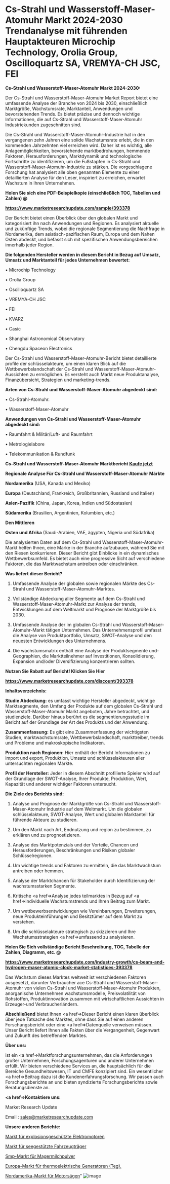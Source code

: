 # Cs-Strahl und Wasserstoff-Maser-Atomuhr Markt 2024-2030 Trendanalyse mit führenden Hauptakteuren Microchip Technology, Orolia Group, Oscilloquartz SA, VREMYA-CH JSC, FEI

<strong>Cs-Strahl und Wasserstoff-Maser-Atomuhr Markt 2024-2030:</strong>

Der Cs-Strahl und Wasserstoff-Maser-Atomuhr Market Report bietet eine umfassende Analyse der Branche von 2024 bis 2030, einschließlich Marktgröße, Wachstumsrate, Marktanteil, Anwendungen und bevorstehenden Trends. Es bietet präzise und dennoch wichtige Informationen, die auf Cs-Strahl und Wasserstoff-Maser-Atomuhr Industriekunden zugeschnitten sind.

Die Cs-Strahl und Wasserstoff-Maser-Atomuhr-Industrie hat in den vergangenen zehn Jahren eine solide Wachstumsrate erlebt, die in den kommenden Jahrzehnten viel erreichen wird. Daher ist es wichtig, alle Anlagemöglichkeiten, bevorstehende marktbedrohungen, hemmende Faktoren, Herausforderungen, Marktdynamik und technologische Fortschritte zu identifizieren, um die Fußstapfen in Cs-Strahl und Wasserstoff-Maser-Atomuhr-Industrie zu stärken. Die vorgeschlagene Forschung hat analysiert alle oben genannten Elemente zu einer detaillierten Analyse für den Leser, inspiriert zu erreichen, erwartet Wachstum in Ihren Unternehmen.



<strong>Holen Sie sich eine PDF-Beispielkopie (einschließlich TOC, Tabellen und Zahlen) @
</strong>

<strong><a href=https://www.marketresearchupdate.com/sample/393378>

<strong>https://www.marketresearchupdate.com/sample/393378</u></font></a></strong></strong>

Der Bericht bietet einen Überblick über den globalen Markt und kategorisiert ihn nach Anwendungen und Regionen. Es analysiert aktuelle und zukünftige Trends, wobei die regionale Segmentierung die Nachfrage in Nordamerika, dem asiatisch-pazifischen Raum, Europa und dem Nahen Osten abdeckt, und befasst sich mit spezifischen Anwendungsbereichen innerhalb jeder Region.



<strong>Die folgenden Hersteller werden in diesem Bericht in Bezug auf Umsatz, Umsatz und Marktanteil für jedes Unternehmen bewertet:</strong>

• Microchip Technology

• Orolia Group

• Oscilloquartz SA

• VREMYA-CH JSC

• FEI

• KVARZ

• Casic

• Shanghai Astronomical Observatory

• Chengdu Spaceon Electronics

Der Cs-Strahl und Wasserstoff-Maser-Atomuhr-Bericht bietet detaillierte profile der schlüsselakteure, um einen klaren Blick auf die Wettbewerbslandschaft der Cs-Strahl und Wasserstoff-Maser-Atomuhr-Aussichten zu ermöglichen. Es versteht auch Markt neue Produktanalyse, Finanzübersicht, Strategien und marketing-trends.



<strong>Arten von Cs-Strahl und Wasserstoff-Maser-Atomuhr abgedeckt sind:</strong>

• Cs-Strahl-Atomuhr.

• Wasserstoff-Maser-Atomuhr



<strong>Anwendungen von Cs-Strahl und Wasserstoff-Maser-Atomuhr abgedeckt sind:</strong>

• Raumfahrt & Militär/Luft- und Raumfahrt

• Metrologielabore

• Telekommunikation & Rundfunk



<strong>Cs-Strahl und Wasserstoff-Maser-Atomuhr Marktbericht <a href=https://www.marketresearchupdate.com/buynow/393378>Kaufe jetzt</a></strong>



<strong>Regionale Analyse Für Cs-Strahl und Wasserstoff-Maser-Atomuhr Märkte</strong>



<strong>Nordamerika</strong> (USA, Kanada und Mexiko)



<strong>Europa</strong> (Deutschland, Frankreich, Großbritannien, Russland und Italien)



<strong>Asien-Pazifik</strong> (China, Japan, Korea, Indien und Südostasien)



<strong>Südamerika</strong> (Brasilien, Argentinien, Kolumbien, etc.)



<strong>Den Mittleren</strong> 

<strong>Osten und Afrika</strong> (Saudi-Arabien, VAE, ägypten, Nigeria und Südafrika)

Die analysierten Daten auf dem Cs-Strahl und Wasserstoff-Maser-Atomuhr-Markt helfen Ihnen, eine Marke in der Branche aufzubauen, während Sie mit den Riesen konkurrieren. Dieser Bericht gibt Einblicke in ein dynamisches Wettbewerbsumfeld. Es bietet auch eine progressive Sicht auf verschiedene Faktoren, die das Marktwachstum antreiben oder einschränken.



<strong>Was liefert dieser Bericht?</strong>

1. Umfassende Analyse der globalen sowie regionalen Märkte des Cs-Strahl und Wasserstoff-Maser-Atomuhr-Marktes.

2. Vollständige Abdeckung aller Segmente auf dem Cs-Strahl und Wasserstoff-Maser-Atomuhr-Markt zur Analyse der trends, Entwicklungen auf dem Weltmarkt und Prognose der Marktgröße bis 2030.

3. Umfassende Analyse der im globalen Cs-Strahl und Wasserstoff-Maser-Atomuhr-Markt tätigen Unternehmen. Das Unternehmensprofil umfasst die Analyse von Produktportfolio, Umsatz, SWOT-Analyse und den neuesten Entwicklungen des Unternehmens.

4. Die wachstumsmatrix enthält eine Analyse der Produktsegmente und-Geographien, die Marktteilnehmer auf Investitionen, Konsolidierung, Expansion und/oder Diversifizierung konzentrieren sollten.



<strong>Nutzen Sie Rabatt auf Bericht! Klicken Sie Hier
</strong>

<strong><a href=https://www.marketresearchupdate.com/discount/393378>https://www.marketresearchupdate.com/discount/393378</b></u></font></strong></a>



<strong>Inhaltsverzeichnis:</strong>



<strong>Studie Abdeckung:</strong> es umfasst wichtige Hersteller abgedeckt, wichtige Marktsegmente, den Umfang der Produkte auf dem globalen Cs-Strahl und Wasserstoff-Maser-Atomuhr Markt angeboten, Jahre betrachtet, und studienziele. Darüber hinaus berührt es die segmentierungsstudie im Bericht auf der Grundlage der Art des Produkts und der Anwendung.



<strong>Zusammenfassung:</strong> Es gibt eine Zusammenfassung der wichtigsten Studien, marktwachstumsrate, Wettbewerbslandschaft, markttreiber, trends und Probleme und makroskopische Indikatoren.



<strong>Produktion nach Regionen:</strong> Hier enthält der Bericht Informationen zu import und export, Produktion, Umsatz und schlüsselakteuren aller untersuchten regionalen Märkte.



<strong>Profil der Hersteller:</strong> Jeder in diesem Abschnitt profilierte Spieler wird auf der Grundlage der SWOT-Analyse, Ihrer Produkte, Produktion, Wert, Kapazität und anderer wichtiger Faktoren untersucht.



<strong>Die Ziele des Berichts sind:</strong>

1) Analyse und Prognose der Marktgröße von Cs-Strahl und Wasserstoff-Maser-Atomuhr Industrie auf dem Weltmarkt.
Um die globalen schlüsselakteure, SWOT-Analyse, Wert und globalen Marktanteil für führende Akteure zu studieren.

2) Um den Markt nach Art, Endnutzung und region zu bestimmen, zu erklären und zu prognostizieren.

3) Analyse des Marktpotenzials und der Vorteile, Chancen und Herausforderungen, Beschränkungen und Risiken globaler Schlüsselregionen.

4) Um wichtige trends und Faktoren zu ermitteln, die das Marktwachstum antreiben oder hemmen.

5) Analyse der Marktchancen für Stakeholder durch Identifizierung der wachstumsstarken Segmente.

6) Kritische <a href=>Analyse</a> jedes teilmarktes in Bezug auf <a href=>individuelle</a> Wachstumstrends und Ihren Beitrag zum Markt.

7) Um wettbewerbsentwicklungen wie Vereinbarungen, Erweiterungen, neue Produkteinführungen und Besitztümer auf dem Markt zu verstehen.

8) Um die schlüsselakteure strategisch zu skizzieren und Ihre Wachstumsstrategien <a href=>umfassend</a> zu analysieren.



<strong>Holen Sie Sich vollständige Bericht Beschreibung, TOC, Tabelle der Zahlen, Diagramm, etc. @ </strong>

<strong><a href=https://www.marketresearchupdate.com/industry-growth/cs-beam-and-hydrogen-maser-atomic-clock-market-statistices-393378>https://www.marketresearchupdate.com/industry-growth/cs-beam-and-hydrogen-maser-atomic-clock-market-statistices-393378</a></font></strong>

Das Wachstum dieses Marktes weltweit ist verschiedenen Faktoren ausgesetzt, darunter Verbraucher ace Cs-Strahl und Wasserstoff-Maser-Atomuhr von vielen Cs-Strahl und Wasserstoff-Maser-Atomuhr Produkten, anorganische Unternehmen wachstumsmodelle, Preisvolatilität von Rohstoffen, Produktinnovation zusammen mit wirtschaftlichen Aussichten in Erzeuger-und Verbraucherländern.



<strong>Abschließend</strong> bietet Ihnen <a href=>Dieser</a> Bericht einen klaren überblick über jede Tatsache des Marktes, ohne dass Sie auf einen anderen Forschungsbericht oder eine <a href=>Datenquelle</a> verweisen müssen. Unser Bericht liefert Ihnen alle Fakten über die Vergangenheit, Gegenwart und Zukunft des betreffenden Marktes.



<strong>Über uns:</strong>

 ist ein <a href=>Marktfors</a>chungsunternehmen, das die Anforderungen großer Unternehmen, Forschungsagenturen und anderer Unternehmen erfüllt. Wir bieten verschiedene Services an, die hauptsächlich für die Bereiche Gesundheitswesen, IT und CMFE konzipiert sind. Ein wesentlicher <a href=>Beitrag</a> dazu ist die Kundenerfahrungsforschung. Wir passen auch Forschungsberichte an und bieten syndizierte Forschungsberichte sowie Beratungsdienste an.



<strong><a href=>Kontaktiere uns:</a></strong>

Market Research Update

Email : sales@marketresearchupdate.com



<strong>Unsere anderen Berichte:</strong>

<a href=https://www.linkedin.com/pulse/explosion-proof-electric-motors-market-1f>Markt für explosionsgeschützte Elektromotoren</a>

<a href=https://www.linkedin.com/pulse/sea-based-vehicle-carrier-market-outlooks>Markt für seegestützte Fahrzeugträger</a>

<a href=https://www.linkedin.com/pulse/skim-milk-powder-smp-market-outlooks-2023-size>Smp-Markt für Magermilchpulver</a>

<a href=https://www.linkedin.com/pulse/europe-thermoelectric-generators-teg-market>Europa-Markt für thermoelektrische Generatoren (Teg).</a>

<a href=https://www.linkedin.com/pulse/north-america-power-saw-market-2023-brief-regionwise>Nordamerika-Markt für Motorsägen</a>"
![image](https://github.com/meghapanth/markettrends/assets/163847665/0037596f-42a4-4c57-814b-78a51bd1e619)
